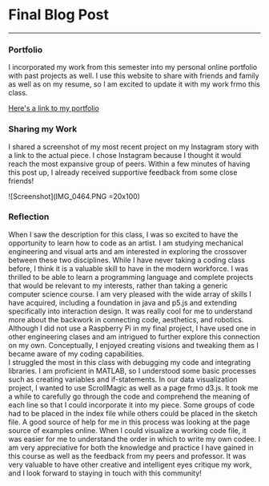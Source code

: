 # Final Blog Post
------

### Portfolio
I incorporated my work from this semester into my personal online portfolio with past projects as well.  I use this website to share with friends and family as well as on my resume, so I am excited to update it with my work frmo this class.

[Here's a link to my portfolio](https://www.cydayton.com/interactive-graphics)


### Sharing my Work
I shared a screenshot of my most recent project on my Instagram story with a link to the actual piece.  I chose Instagram because I thought it would reach the most expansive group of peers.  Within a few minutes of having this post up, I already received supportive feedback from some close friends!

![Screenshot](IMG_0464.PNG =20x100)


### Reflection
When I saw the description for this class, I was so excited to have the opportunity to learn how to code as an artist.  I am studying mechanical engineering and visual arts and am interested in exploring the crossover between these two disciplines.  While I have never taking a coding class before, I think it is a valuable skill to have in the modern workforce.  I was thrilled to be able to learn a programming language and complete projects that would be relevant to my interests, rather than taking a generic computer science course.  I am very pleased with the wide array of skills I have acquired, including a foundation in java and p5.js and extending specifically into interaction design.  It was really cool for me to understand more about the backwork in connecting code, aesthetics, and robotics.  Although I did not use a Raspberry Pi in my final project, I have used one in other engineering clases and am intrigued to further explore this connection on my own.  Conceptually, I enjoyed creating visions and tweaking them as I became aware of my coding capabilities.  
I struggled the most in this class with debugging my code and integrating libraries.  I am proficient in MATLAB, so I understood some basic processes such as creating variables and if-statements.  In our data visualization project, I wanted to use ScrollMagic as well as a page frmo d3.js.  It took me a while to carefully go through the code and comprehend the meaning of each line so that I could incorporate it into my piece.  Some groups of code had to be placed in the index file while others could be placed in the sketch file.  A good source of help for me in this process was looking at the page source of examples online.  When I could visualize a working code file, it was easier for me to understand the order in which to write my own codee.
I am very appreciative for both the knowledge and practice I have gained in this course as well as the feedback from my peers and professor.  It was very valuable to have other creative and intelligent eyes critique my work, and I look forward to staying in touch with this community!
